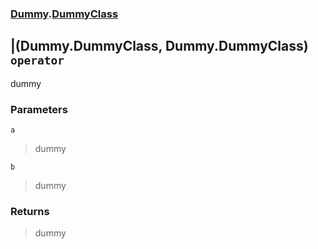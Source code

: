 ### [Dummy](./Dummy.md 'Dummy').[DummyClass](./Dummy-DummyClass.md 'Dummy.DummyClass')
## |(Dummy.DummyClass, Dummy.DummyClass) `operator`
dummy
### Parameters

<a name='Dummy-DummyClass-op_BitwiseOr(Dummy-DummyClass-_Dummy-DummyClass)-a'></a>
`a`
>dummy

<a name='Dummy-DummyClass-op_BitwiseOr(Dummy-DummyClass-_Dummy-DummyClass)-b'></a>
`b`
>dummy
### Returns
>dummy
